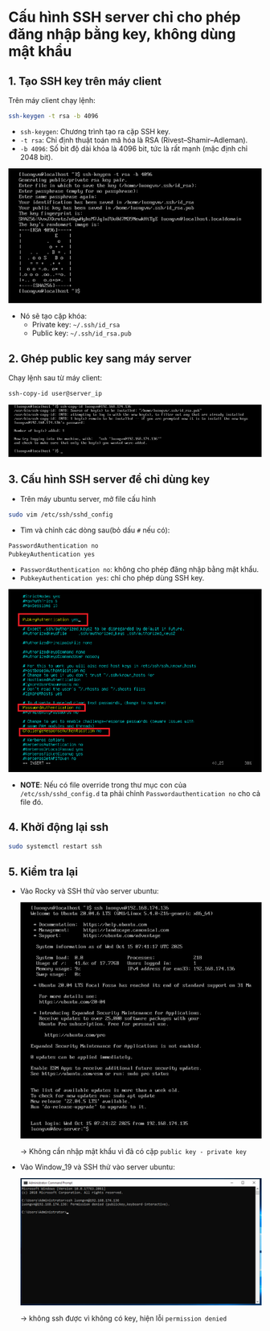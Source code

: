 # Cấu hình SSH server chỉ cho phép đăng nhập bằng key, không dùng mật khẩu

## 1. Tạo SSH key trên máy client
Trên máy client chạy lệnh:
```bash
ssh-keygen -t rsa -b 4096
```

  - `ssh-keygen`:	Chương trình tạo ra cặp SSH key.
  - `-t rsa`:	Chỉ định thuật toán mã hóa là RSA (Rivest–Shamir–Adleman).
  - `-b 4096`:	Số bit độ dài khóa là 4096 bit, tức là rất mạnh (mặc định chỉ 2048 bit).

![alt text](./images/cau_hinh_ssh_04.png)

- Nó sẽ tạo cặp khóa: 
  - Private key: `~/.ssh/id_rsa`
  - Public key: `~/.ssh/id_rsa.pub`

## 2. Ghép public key sang máy server
Chạy lệnh sau từ máy client:
```bash
ssh-copy-id user@server_ip
```

![alt text](./images/cau_hinh_ssh_05.png)

## 3. Cấu hình SSH server để chỉ dùng key
- Trên máy ubuntu server, mở file cấu hình
```bash
sudo vim /etc/ssh/sshd_config
```
- Tìm và chỉnh các dòng sau(bỏ dấu `#` nếu có):
```bash
PasswordAuthentication no
PubkeyAuthentication yes
```
  - `PasswordAuthentication no`: không cho phép đăng nhập bằng mật khẩu.
  - `PubkeyAuthentication yes`: chỉ cho phép dùng SSH key.
  
![alt text](./images/cau_hinh_ssh_06.png)

- **NOTE**: Nếu có file override trong thư mục con của `/etc/ssh/sshd_config.d` ta phải chỉnh `Passwordauthentication no` cho cả file đó.
## 4. Khởi động lại ssh
```bash
sudo systemctl restart ssh
```

## 5. Kiểm tra lại
- Vào Rocky và SSH thử vào server ubuntu:

  ![alt text](./images/cau_hinh_ssh_07.png)

  -> Không cần nhập mật khẩu vì đã có cặp `public key - private key`
- Vào Window_19 và SSH thử vào server ubuntu:

  ![alt text](./images/cau_hinh_ssh_08.png)

  -> không ssh được vì không có key, hiện lỗi `permission denied`